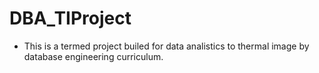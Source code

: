 # DBA_TIProject
- This is a termed project builed for data analistics to thermal image by database engineering curriculum.
